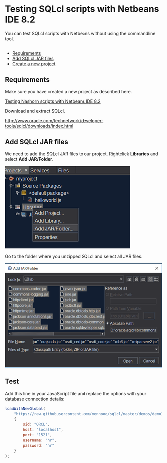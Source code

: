 # Testing SQLcl scripts with Netbeans IDE 8.2

You can test SQLcl scripts with Netbeans without using the commandline tool.

## 

* [Requirements](#requirements)
* [Add SQLcl JAR files](#add-sqlcl-jar-files)
* [Create a new project](#create-a-new-project)

## Requirements
Make sure you have created a new project as described here.

[Testing Nashorn scripts with Netbeans IDE 8.2](netbeans.md)

Download and extract SQLcl.

http://www.oracle.com/technetwork/developer-tools/sqlcl/downloads/index.html

## Add SQLcl JAR files
We need to add the SQLcl JAR files to our project.
Rightclick **Libraries** and select **Add JAR/Folder**.

![Add SQLcl libraries](../img/add_jars.png)

Go to the folder where you unzipped SQLcl and select all JAR files.

![Add SQLcl libraries](../img/select_jars.PNG)

## Test 
Add this line in your JavaScript file and replace the options with your database connection details:

```javascript
loadWithNewGlobal(
    "https://raw.githubusercontent.com/mennooo/sqlcl/master/demos/demo1.js", 
    {
        sid: "ORCL",
        host: "localhost",
        port: "1521",
        username: "hr",
        password: "hr"
    }
);
```
